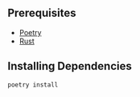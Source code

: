 ## Prerequisites

- [Poetry](https://python-poetry.org/docs/#installation)
- [Rust](https://www.rust-lang.org/tools/install)


## Installing Dependencies

```bash
poetry install
```

